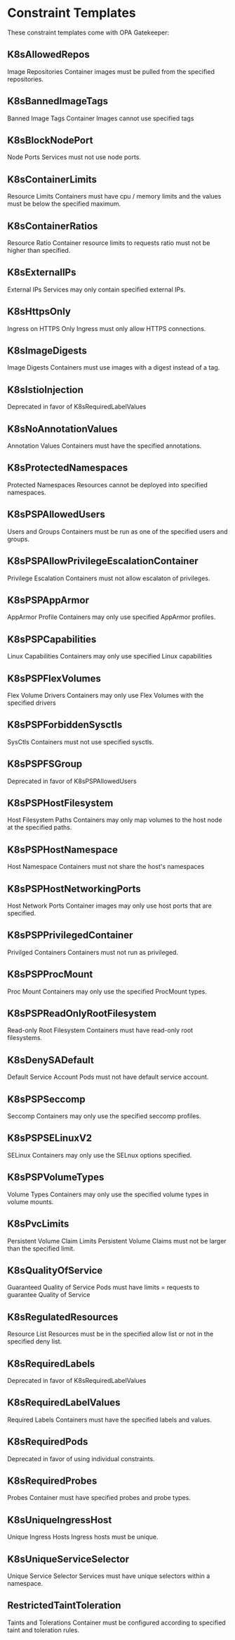 # Constraint Templates

These constraint templates come with OPA Gatekeeper:

## K8sAllowedRepos

Image Repositories
Container images must be pulled from the specified repositories.

## K8sBannedImageTags

Banned Image Tags
Container Images cannot use specified tags

## K8sBlockNodePort

Node Ports
Services must not use node ports.

## K8sContainerLimits

Resource Limits
Containers must have cpu / memory limits and the values must be below the specified maximum.

## K8sContainerRatios

Resource Ratio
Container resource limits to requests ratio must not be higher than specified.

## K8sExternalIPs

External IPs
Services may only contain specified external IPs.

## K8sHttpsOnly

Ingress on HTTPS Only
Ingress must only allow HTTPS connections.

## K8sImageDigests

Image Digests
Containers must use images with a digest instead of a tag.

## K8sIstioInjection

Deprecated in favor of K8sRequiredLabelValues

## K8sNoAnnotationValues

Annotation Values
Containers must have the specified annotations.

## K8sProtectedNamespaces

Protected Namespaces
Resources cannot be deployed into specified namespaces.

## K8sPSPAllowedUsers

Users and Groups
Containers must be run as one of the specified users and groups.

## K8sPSPAllowPrivilegeEscalationContainer

Privilege Escalation
Containers must not allow escalaton of privileges.

## K8sPSPAppArmor

AppArmor Profile
Containers may only use specified AppArmor profiles.

## K8sPSPCapabilities

Linux Capabilities
Containers may only use specified Linux capabilities

## K8sPSPFlexVolumes

Flex Volume Drivers
Containers may only use Flex Volumes with the specified drivers

## K8sPSPForbiddenSysctls

SysCtls
Containers must not use specified sysctls.

## K8sPSPFSGroup

Deprecated in favor of K8sPSPAllowedUsers

## K8sPSPHostFilesystem

Host Filesystem Paths
Containers may only map volumes to the host node at the specified paths.

## K8sPSPHostNamespace

Host Namespace
Containers must not share the host's namespaces

## K8sPSPHostNetworkingPorts

Host Network Ports
Container images may only use host ports that are specified.

## K8sPSPPrivilegedContainer

Privilged Containers
Containers must not run as privileged.

## K8sPSPProcMount

Proc Mount
Containers may only use the specified ProcMount types.

## K8sPSPReadOnlyRootFilesystem

Read-only Root Filesystem
Containers must have read-only root filesystems.

## K8sDenySADefault

Default Service Account
Pods must not have default service account.

## K8sPSPSeccomp

Seccomp
Containers may only use the specified seccomp profiles.

## K8sPSPSELinuxV2

SELinux
Containers may only use the SELnux options specified.

## K8sPSPVolumeTypes

Volume Types
Containers may only use the specified volume types in volume mounts.

## K8sPvcLimits

Persistent Volume Claim Limits
Persistent Volume Claims must not be larger than the specified limit.

## K8sQualityOfService

Guaranteed Quality of Service
Pods must have limits = requests to guarantee Quality of Service

## K8sRegulatedResources

Resource List
Resources must be in the specified allow list or not in the specified deny list.

## K8sRequiredLabels

Deprecated in favor of K8sRequiredLabelValues

## K8sRequiredLabelValues

Required Labels
Containers must have the specified labels and values.

## K8sRequiredPods

Deprecated in favor of using individual constraints.

## K8sRequiredProbes

Probes
Container must have specified probes and probe types.

## K8sUniqueIngressHost

Unique Ingress Hosts
Ingress hosts must be unique.

## K8sUniqueServiceSelector

Unique Service Selector
Services must have unique selectors within a namespace.

## RestrictedTaintToleration

Taints and Tolerations
Container must be configured according to specified taint and toleration rules.
